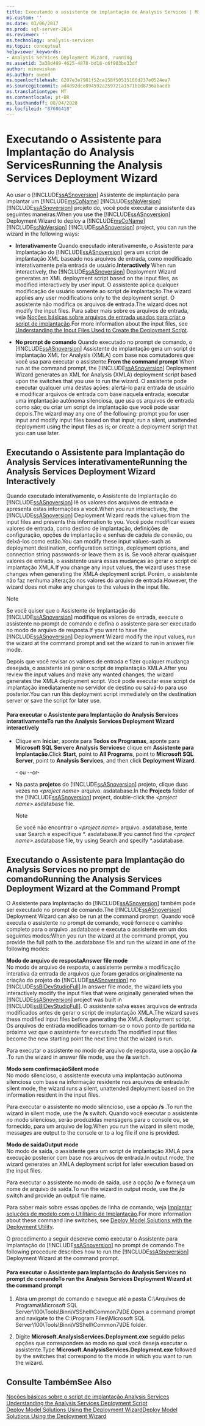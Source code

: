 ```yaml
---
title: Executando o assistente de implantação de Analysis Services | Microsoft Docs
ms.custom: ''
ms.date: 03/06/2017
ms.prod: sql-server-2014
ms.reviewer: ''
ms.technology: analysis-services
ms.topic: conceptual
helpviewer_keywords:
- Analysis Services Deployment Wizard, running
ms.assetid: 3a38d489-4625-4878-bd18-c6f903be33df
author: minewiskan
ms.author: owend
ms.openlocfilehash: 6207e3e7981f52ca158f50515166d237e0524ea7
ms.sourcegitcommit: ad4d92dce894592a259721a1571b1d8736abacdb
ms.translationtype: MT
ms.contentlocale: pt-BR
ms.lasthandoff: 08/04/2020
ms.locfileid: "87686418"
---
```

# <a name="running-the-analysis-services-deployment-wizard"></a><span data-ttu-id="9564e-102">Executando o Assistente para Implantação do Analysis Services</span><span class="sxs-lookup"><span data-stu-id="9564e-102">Running the Analysis Services Deployment Wizard</span></span>
  <span data-ttu-id="9564e-103">Ao usar o [!INCLUDE[ssASnoversion](../../includes/ssasnoversion-md.md)] Assistente de implantação para implantar um [!INCLUDE[msCoName](../../includes/msconame-md.md)] [!INCLUDE[ssNoVersion](../../includes/ssnoversion-md.md)] [!INCLUDE[ssASnoversion](../../includes/ssasnoversion-md.md)] projeto do, você pode executar o assistente das seguintes maneiras:</span><span class="sxs-lookup"><span data-stu-id="9564e-103">When you use the [!INCLUDE[ssASnoversion](../../includes/ssasnoversion-md.md)] Deployment Wizard to deploy a [!INCLUDE[msCoName](../../includes/msconame-md.md)] [!INCLUDE[ssNoVersion](../../includes/ssnoversion-md.md)] [!INCLUDE[ssASnoversion](../../includes/ssasnoversion-md.md)] project, you can run the wizard in the following ways:</span></span>  
  
-   <span data-ttu-id="9564e-104">**Interativamente** Quando executado interativamente, o Assistente para Implantação do [!INCLUDE[ssASnoversion](../../includes/ssasnoversion-md.md)] gera um script de implantação XML baseado nos arquivos de entrada, como modificado interativamente pela entrada de usuário.</span><span class="sxs-lookup"><span data-stu-id="9564e-104">**Interactively** When run interactively, the [!INCLUDE[ssASnoversion](../../includes/ssasnoversion-md.md)] Deployment Wizard generates an XML deployment script based on the input files, as modified interactively by user input.</span></span> <span data-ttu-id="9564e-105">O assistente aplica qualquer modificação de usuário somente ao script de implantação.</span><span class="sxs-lookup"><span data-stu-id="9564e-105">The wizard applies any user modifications only to the deployment script.</span></span> <span data-ttu-id="9564e-106">O assistente não modifica os arquivos de entrada.</span><span class="sxs-lookup"><span data-stu-id="9564e-106">The wizard does not modify the input files.</span></span> <span data-ttu-id="9564e-107">Para saber mais sobre os arquivos de entrada, veja [Noções básicas sobre arquivos de entrada usados para criar o script de implantação](deployment-script-files-input-used-to-create-deployment-script.md).</span><span class="sxs-lookup"><span data-stu-id="9564e-107">For more information about the input files, see [Understanding the Input Files Used to Create the Deployment Script](deployment-script-files-input-used-to-create-deployment-script.md).</span></span>  
  
-   <span data-ttu-id="9564e-108">**No prompt de comando** Quando executado no prompt de comando, o [!INCLUDE[ssASnoversion](../../includes/ssasnoversion-md.md)] Assistente de implantação gera um script de implantação XML for Analysis (XMLA) com base nos comutadores que você usa para executar o assistente.</span><span class="sxs-lookup"><span data-stu-id="9564e-108">**From the command prompt** When run at the command prompt, the [!INCLUDE[ssASnoversion](../../includes/ssasnoversion-md.md)] Deployment Wizard generates an XML for Analysis (XMLA) deployment script based upon the switches that you use to run the wizard.</span></span> <span data-ttu-id="9564e-109">O assistente pode executar qualquer uma destas ações: alertá-lo para entrada de usuário e modificar arquivos de entrada com base naquela entrada; executar uma implantação autônoma silenciosa, que usa os arquivos de entrada como são; ou criar um script de implantação que você pode usar depois.</span><span class="sxs-lookup"><span data-stu-id="9564e-109">The wizard may any one of the following: prompt you for user input and modify input files based on that input; run a silent, unattended deployment using the input files as is; or create a deployment script that you can use later.</span></span>  
  
## <a name="running-the-analysis-services-deployment-wizard-interactively"></a><span data-ttu-id="9564e-110">Executando o Assistente para Implantação do Analysis Services interativamente</span><span class="sxs-lookup"><span data-stu-id="9564e-110">Running the Analysis Services Deployment Wizard Interactively</span></span>  
 <span data-ttu-id="9564e-111">Quando executado interativamente, o Assistente de Implantação do [!INCLUDE[ssASnoversion](../../includes/ssasnoversion-md.md)] lê os valores dos arquivos de entrada e apresenta estas informações a você.</span><span class="sxs-lookup"><span data-stu-id="9564e-111">When you run interactively, the [!INCLUDE[ssASnoversion](../../includes/ssasnoversion-md.md)] Deployment Wizard reads the values from the input files and presents this information to you.</span></span> <span data-ttu-id="9564e-112">Você pode modificar esses valores de entrada, como destino de implantação, definições de configuração, opções de implantação e senhas de cadeia de conexão, ou deixá-los como estão.</span><span class="sxs-lookup"><span data-stu-id="9564e-112">You can modify these input values-such as deployment destination, configuration settings, deployment options, and connection string passwords-or leave them as is.</span></span> <span data-ttu-id="9564e-113">Se você alterar quaisquer valores de entrada, o assistente usará essas mudanças ao gerar o script de implantação XMLA.</span><span class="sxs-lookup"><span data-stu-id="9564e-113">If you change any input values, the wizard uses these changes when generating the XMLA deployment script.</span></span> <span data-ttu-id="9564e-114">Porém, o assistente não faz nenhuma alteração nos valores do arquivo de entrada.</span><span class="sxs-lookup"><span data-stu-id="9564e-114">However, the wizard does not make any changes to the values in the input file.</span></span>  
  
> [!NOTE]  
>  <span data-ttu-id="9564e-115">Se você quiser que o Assistente de Implantação do [!INCLUDE[ssASnoversion](../../includes/ssasnoversion-md.md)] modifique os valores de entrada, execute o assistente no prompt de comando e defina o assistente para ser executado no modo de arquivo de resposta.</span><span class="sxs-lookup"><span data-stu-id="9564e-115">If you want to have the [!INCLUDE[ssASnoversion](../../includes/ssasnoversion-md.md)] Deployment Wizard modify the input values, run the wizard at the command prompt and set the wizard to run in answer file mode.</span></span>  
  
 <span data-ttu-id="9564e-116">Depois que você revisar os valores de entrada e fizer qualquer mudança desejada, o assistente irá gerar o script de implantação XMLA.</span><span class="sxs-lookup"><span data-stu-id="9564e-116">After you review the input values and make any wanted changes, the wizard generates the XMLA deployment script.</span></span> <span data-ttu-id="9564e-117">Você pode executar esse script de implantação imediatamente no servidor de destino ou salvá-lo para uso posterior.</span><span class="sxs-lookup"><span data-stu-id="9564e-117">You can run this deployment script immediately on the destination server or save the script for later use.</span></span>  
  
#### <a name="to-run-the-analysis-services-deployment-wizard-interactively"></a><span data-ttu-id="9564e-118">Para executar o Assistente para Implantação do Analysis Services interativamente</span><span class="sxs-lookup"><span data-stu-id="9564e-118">To run the Analysis Services Deployment Wizard interactively</span></span>  
  
-   <span data-ttu-id="9564e-119">Clique em **Iniciar**, aponte para **Todos os Programas**, aponte para **Microsoft SQL Server**e **Analysis Services**e clique em **Assistente para Implantação**.</span><span class="sxs-lookup"><span data-stu-id="9564e-119">Click **Start**, point to **All Programs**, point to **Microsoft SQL Server**, point to **Analysis Services**, and then click **Deployment Wizard**.</span></span>  
  
     <span data-ttu-id="9564e-120">- ou -</span><span class="sxs-lookup"><span data-stu-id="9564e-120">-or-</span></span>  
  
-   <span data-ttu-id="9564e-121">Na pasta **projetos** do [!INCLUDE[ssASnoversion](../../includes/ssasnoversion-md.md)] projeto, clique duas vezes no *\<project name>* arquivo. asdatabase.</span><span class="sxs-lookup"><span data-stu-id="9564e-121">In the **Projects** folder of the [!INCLUDE[ssASnoversion](../../includes/ssasnoversion-md.md)] project, double-click the *\<project name>*.asdatabase file.</span></span>  
  
    > [!NOTE]  
    >  <span data-ttu-id="9564e-122">Se você não encontrar o *\<project name>* arquivo. asdatabase, tente usar Search e especifique \*. asdatabase.</span><span class="sxs-lookup"><span data-stu-id="9564e-122">If you cannot find the *\<project name>*.asdatabase file, try using Search and specify \*.asdatabase.</span></span>  
  
## <a name="running-the-analysis-services-deployment-wizard-at-the-command-prompt"></a><span data-ttu-id="9564e-123">Executando o Assistente para Implantação do Analysis Services no prompt de comando</span><span class="sxs-lookup"><span data-stu-id="9564e-123">Running the Analysis Services Deployment Wizard at the Command Prompt</span></span>  
 <span data-ttu-id="9564e-124">O Assistente para Implantação do [!INCLUDE[ssASnoversion](../../includes/ssasnoversion-md.md)] também pode ser executado no prompt de comando.</span><span class="sxs-lookup"><span data-stu-id="9564e-124">The [!INCLUDE[ssASnoversion](../../includes/ssasnoversion-md.md)] Deployment Wizard can also be run at the command prompt.</span></span> <span data-ttu-id="9564e-125">Quando você executa o assistente no prompt de comando, você fornece o caminho completo para o arquivo .asdatabase e executa o assistente em um dos seguintes modos:</span><span class="sxs-lookup"><span data-stu-id="9564e-125">When you run the wizard at the command prompt, you provide the full path to the .asdatabase file and  run the wizard in one of the following modes:</span></span>  
  
 <span data-ttu-id="9564e-126">**Modo de arquivo de resposta**</span><span class="sxs-lookup"><span data-stu-id="9564e-126">**Answer file mode**</span></span>  
 <span data-ttu-id="9564e-127">No modo de arquivo de resposta, o assistente permite a modificação interativa da entrada de arquivos que foram gerados originalmente na criação do projeto do [!INCLUDE[ssASnoversion](../../includes/ssasnoversion-md.md)] no [!INCLUDE[ssBIDevStudioFull](../../includes/ssbidevstudiofull-md.md)].</span><span class="sxs-lookup"><span data-stu-id="9564e-127">In answer file mode, the wizard lets you interactively modify the input files that were originally generated when the [!INCLUDE[ssASnoversion](../../includes/ssasnoversion-md.md)] project was built in [!INCLUDE[ssBIDevStudioFull](../../includes/ssbidevstudiofull-md.md)].</span></span> <span data-ttu-id="9564e-128">O assistente salva esses arquivos de entrada modificados antes de gerar o script de implantação XMLA.</span><span class="sxs-lookup"><span data-stu-id="9564e-128">The wizard saves these modified input files before generating the XMLA deployment script.</span></span> <span data-ttu-id="9564e-129">Os arquivos de entrada modificados tornam-se o novo ponto de partida na próxima vez que o assistente for executado.</span><span class="sxs-lookup"><span data-stu-id="9564e-129">The modified input files become the new starting point the next time that the wizard is run.</span></span>  
  
 <span data-ttu-id="9564e-130">Para executar o assistente no modo de arquivo de resposta, use a opção **/a** .</span><span class="sxs-lookup"><span data-stu-id="9564e-130">To run the wizard in answer file mode, use the **/a** switch.</span></span>  
  
 <span data-ttu-id="9564e-131">**Modo sem confirmação**</span><span class="sxs-lookup"><span data-stu-id="9564e-131">**Silent mode**</span></span>  
 <span data-ttu-id="9564e-132">No modo silencioso, o assistente executa uma implantação autônoma silenciosa com base na informação residente nos arquivos de entrada.</span><span class="sxs-lookup"><span data-stu-id="9564e-132">In silent mode, the wizard runs a silent, unattended deployment based on the information resident in the input files.</span></span>  
  
 <span data-ttu-id="9564e-133">Para executar o assistente no modo silencioso, use a opção **/s** .</span><span class="sxs-lookup"><span data-stu-id="9564e-133">To run the wizard in silent mode, use the **/s** switch.</span></span> <span data-ttu-id="9564e-134">Quando você executar o assistente no modo silencioso, serão produzidas mensagens para o console ou, se fornecido, para um arquivo de log.</span><span class="sxs-lookup"><span data-stu-id="9564e-134">When you run the wizard in silent mode, messages are output to the console or to a log file if one is provided.</span></span>  
  
 <span data-ttu-id="9564e-135">**Modo de saída**</span><span class="sxs-lookup"><span data-stu-id="9564e-135">**Output mode**</span></span>  
 <span data-ttu-id="9564e-136">No modo de saída, o assistente gera um script de implantação XMLA para execução posterior com base nos arquivos de entrada.</span><span class="sxs-lookup"><span data-stu-id="9564e-136">In output mode, the wizard generates an XMLA deployment script for later execution based on the input files.</span></span>  
  
 <span data-ttu-id="9564e-137">Para executar o assistente no modo de saída, use a opção **/o** e forneça um nome de arquivo de saída.</span><span class="sxs-lookup"><span data-stu-id="9564e-137">To run the wizard in output mode, use the **/o** switch and provide an output file name.</span></span>  
  
 <span data-ttu-id="9564e-138">Para saber mais sobre essas opções de linha de comando, veja [Implantar soluções de modelo com o Utilitário de Implantação](deploy-model-solutions-with-the-deployment-utility.md).</span><span class="sxs-lookup"><span data-stu-id="9564e-138">For more information about these command line switches, see [Deploy Model Solutions with the Deployment Utility](deploy-model-solutions-with-the-deployment-utility.md).</span></span>  
  
 <span data-ttu-id="9564e-139">O procedimento a seguir descreve como executar o Assistente para Implantação do [!INCLUDE[ssASnoversion](../../includes/ssasnoversion-md.md)] no prompt de comando.</span><span class="sxs-lookup"><span data-stu-id="9564e-139">The following procedure describes how to run the [!INCLUDE[ssASnoversion](../../includes/ssasnoversion-md.md)] Deployment Wizard at the command prompt.</span></span>  
  
#### <a name="to-run-the-analysis-services-deployment-wizard-at-the-command-prompt"></a><span data-ttu-id="9564e-140">Para executar o Assistente para Implantação do Analysis Services no prompt de comando</span><span class="sxs-lookup"><span data-stu-id="9564e-140">To run the Analysis Services Deployment Wizard at the command prompt</span></span>  
  
1.  <span data-ttu-id="9564e-141">Abra um prompt de comando e navegue até a pasta C:\Arquivos de Programa\Microsoft SQL Server\100\Tools\Binn\VSShell\Common7\IDE.</span><span class="sxs-lookup"><span data-stu-id="9564e-141">Open a command prompt and navigate to the C:\Program Files\Microsoft SQL Server\100\Tools\Binn\VSShell\Common7\IDE folder.</span></span>  
  
2.  <span data-ttu-id="9564e-142">Digite **Microsoft.AnalysisServices.Deployment.exe** seguido pelas opções que correspondem ao modo no qual você deseja executar o assistente.</span><span class="sxs-lookup"><span data-stu-id="9564e-142">Type **Microsoft.AnalysisServices.Deployment.exe** followed by the switches that correspond to the mode in which you want to run the wizard.</span></span>  
  
## <a name="see-also"></a><span data-ttu-id="9564e-143">Consulte Também</span><span class="sxs-lookup"><span data-stu-id="9564e-143">See Also</span></span>  
 <span data-ttu-id="9564e-144">[Noções básicas sobre o script de implantação Analysis Services](understanding-the-analysis-services-deployment-script.md) </span><span class="sxs-lookup"><span data-stu-id="9564e-144">[Understanding the Analysis Services Deployment Script](understanding-the-analysis-services-deployment-script.md) </span></span>  
 [<span data-ttu-id="9564e-145">Deploy Model Solutions Using the Deployment Wizard</span><span class="sxs-lookup"><span data-stu-id="9564e-145">Deploy Model Solutions Using the Deployment Wizard</span></span>](deploy-model-solutions-using-the-deployment-wizard.md)  
  
  
